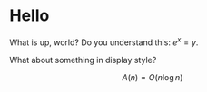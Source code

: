 # Hello

What is up, world? Do you understand this: $e^x = y$.

What about something in display style?

$$
    A(n) = O(n \log n)
$$
